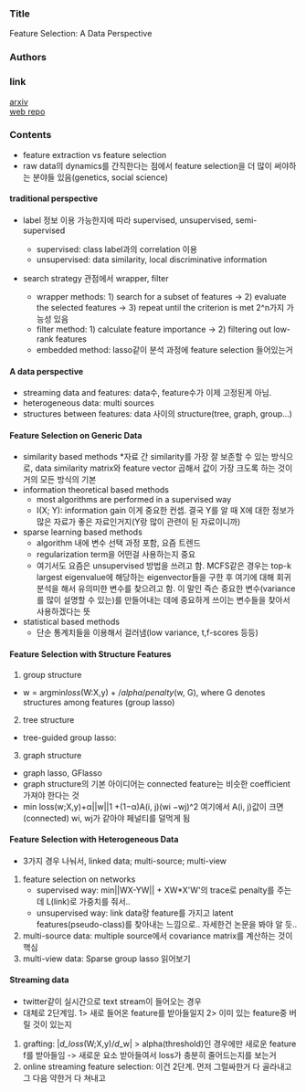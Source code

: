### Title
Feature Selection: A Data Perspective
### Authors


### link
[arxiv](http://arxiv.org/abs/1601.07996)<br>
[web repo](http://featureselection.asu.edu/)


### Contents
- feature extraction vs feature selection
- raw data의 dynamics를 간직한다는 점에서 feature selection을 더 많이 써야하는 분야들 있음(genetics, social science)

#### traditional perspective
- label 정보 이용 가능한지에 따라 supervised, unsupervised, semi-supervised
    * supervised: class label과의 correlation 이용
    * unsupervised: data similarity, local discriminative information
    
- search strategy 관점에서 wrapper, filter
    * wrapper methods: 1) search for a subset of features -> 2) evaluate the selected features -> 3) repeat until the criterion is met 2^n가지 가능성 있음
    * filter method: 1) calculate feature importance -> 2) filtering out low-rank features
    * embedded method: lasso같이 분석 과정에 feature selection 들어있는거
  
#### A data perspective
- streaming data and features: data수, feature수가 이제 고정된게 아님. 
- heterogeneous data: multi sources
- structures between features: data 사이의 structure(tree, graph, group...)


#### Feature Selection on Generic Data
- similarity based methods
    *자료 간 similarity를 가장 잘 보존할 수 있는 방식으로, data similarity matrix와 feature vector 곱해서 값이 가장 크도록 하는 것이 거의 모든 방식의 기본
- information theoretical based methods
    * most algorithms are performed in a supervised way
    * I(X; Y): information gain 이게 중요한 컨셉. 결국 Y를 알 때 X에 대한 정보가 많은 자료가 좋은 자료인거지(Y랑 많이 관련이 된 자료이니까)
- sparse learning based methods
    * algorithm 내에 변수 선택 과정 포함, 요즘 트렌드
    * regularization term을 어떤걸 사용하는지 중요
    * 여기서도 요즘은 unsupervised 방법을 쓰려고 함. MCFS같은 경우는 top-k largest eigenvalue에 해당하는 eigenvector들을 구한 후 여기에 대해 회귀분석을 해서 유의미한 변수를 찾으려고 함. 이 말인 즉슨 중요한 변수(variance를 많이 설명할 수 있는)를 만들어내는 데에 중요하게 쓰이는 변수들을 찾아서 사용하겠다는 뜻
- statistical based methods
    * 단순 통계치들을 이용해서 걸러냄(low variance, t,f-scores 등등)

#### Feature Selection with Structure Features
1) group structure
- w = argmin*loss*(W:X,y) + $/alpha$/*penalty*(w, G), where G denotes structures among features (group lasso)

2) tree structure
- tree-guided group lasso: 

3) graph structure
- graph lasso, GFlasso
- graph structure의 기본 아이디어는 connected feature는 비슷한 coefficient 가져야 한다는 것
- min loss(w;X,y)+α||w||1 +(1−α)A(i, j)(wi −wj)^2 여기에서 A(i, j)값이 크면(connected) wi, wj가 같아야 페널티를 덜먹게 됨

#### Feature Selection with Heterogeneous Data
- 3가지 경우 나눠서, linked data; multi-source; multi-view
1) feature selection on networks
    * supervised way: min||WX-YW|| + XW*X'W'의 trace로 penalty를 주는데 L(link)로 가중치를 줘서..
    * unsupervised way: link data랑 feature를 가지고 latent features(pseudo-class)를 찾아내는 느낌으로.. 자세한건 논문을 봐야 알 듯..
2) multi-source data: multiple source에서 covariance matrix를 계산하는 것이 핵심
3) multi-view data: Sparse group lasso 읽어보기

#### Streaming data
- twitter같이 실시간으로 text stream이 들어오는 경우
- 대체로 2단계임. 1> 새로 들어온 feature를 받아들일지 2> 이미 있는 feature중 버릴 것이 있는지
1) grafting: |*d_loss*(W;X,y)/*d*_w| > alpha(threshold)인 경우에만 새로운 feature f를 받아들임 -> 새로운 요소 받아들여서 loss가 충분히 줄어드는지를 보는거
2) online streaming feature selection: 이건 2단계. 먼저 그럴싸한거 다 골라내고 그 다음 약한거 다 쳐내고


